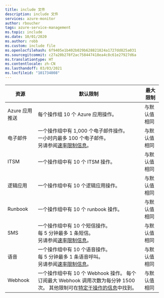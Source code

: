 ```yaml
---
title: include 文件
description: include 文件
services: azure-monitor
author: rboucher
tags: azure-service-management
ms.topic: include
ms.date: 10/01/2020
ms.author: robb
ms.custom: include file
ms.openlocfilehash: 6f9405e1b402b029b628821824a1727dd825a031
ms.sourcegitcommit: c27a20b278f2ac758447418ea4c8c61e27927d6a
ms.translationtype: HT
ms.contentlocale: zh-CN
ms.lasthandoff: 03/03/2021
ms.locfileid: "101734008"
---
```

| 资源 | 默认限制 | 最大限制 |
| --- | --- | --- |
| Azure 应用推送 | 每个操作组 10 个 Azure 应用操作。 | 与默认值相同 |
| 电子邮件 | 一个操作组中有 1,000 个电子邮件操作。<br>一小时内最多 100 个电子邮件。<br>另请参阅[速率限制信息](../articles/azure-monitor/alerts/alerts-rate-limiting.md)。 | 与默认值相同 |
| ITSM | 一个操作组中有 10 个 ITSM 操作。 | 与默认值相同 | 
| 逻辑应用 | 一个操作组中有 10 个逻辑应用操作。 | 与默认值相同 |
| Runbook | 一个操作组中有 10 个 runbook 操作。 | 与默认值相同 |
| SMS | 一个操作组中有 10 个短信操作。<br>每 5 分钟最多 1 条短信。<br>另请参阅[速率限制信息](../articles/azure-monitor/alerts/alerts-rate-limiting.md)。 | 与默认值相同 |
| 语音 | 一个操作组中有 10 个语音操作。<br>每 5 分钟最多 1 条语音呼叫。<br>另请参阅[速率限制信息](../articles/azure-monitor/alerts/alerts-rate-limiting.md)。 | 与默认值相同 |
| Webhook | 一个操作组中有 10 个 Webhook 操作。  每个订阅最大 Webhook 调用次数为每分钟 1500 次。 其他限制可在[特定于操作的信息](../articles/azure-monitor/alerts/action-groups.md#action-specific-information)中找到。  | 与默认值相同 |